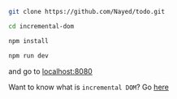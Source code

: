 ```bash
git clone https://github.com/Nayed/todo.git

cd incremental-dom

npm install

npm run dev
```

and go to [localhost:8080](http://localhost:8080)


Want to know what is `incremental DOM`? Go [here](https://github.com/google/incremental-dom)